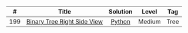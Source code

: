 |  #  |          Title          | Solution | Level |     Tag     |
|:---:|:-----------------------:|:--------:|:-----:|:-----------:|
|199|[Binary Tree Right Side View](https://leetcode.com/problems/binary-tree-right-side-view/)|[Python](https://github.com/liyinging/leetcode/blob/master/Python/Binary_Tree_Right_Side_View.py)|Medium|Tree|


